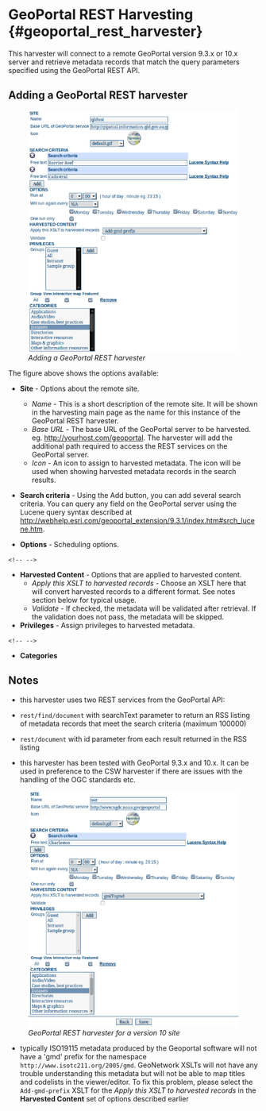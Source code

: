 # GeoPortal REST Harvesting {#geoportal_rest_harvester}

This harvester will connect to a remote GeoPortal version 9.3.x or 10.x server and retrieve metadata records that match the query parameters specified using the GeoPortal REST API.

## Adding a GeoPortal REST harvester

<figure>
<img src="web-harvesting-geoportal-rest.png" alt="web-harvesting-geoportal-rest.png" />
<figcaption><em>Adding a GeoPortal REST harvester</em></figcaption>
</figure>

The figure above shows the options available:

-   **Site** - Options about the remote site.

    -   *Name* - This is a short description of the remote site. It will be shown in the harvesting main page as the name for this instance of the GeoPortal REST harvester.
    -   *Base URL* - The base URL of the GeoPortal server to be harvested. eg. <http://yourhost.com/geoportal>. The harvester will add the additional path required to access the REST services on the GeoPortal server.
    -   *Icon* - An icon to assign to harvested metadata. The icon will be used when showing harvested metadata records in the search results.

-   **Search criteria** - Using the Add button, you can add several search criteria. You can query any field on the GeoPortal server using the Lucene query syntax described at <http://webhelp.esri.com/geoportal_extension/9.3.1/index.htm#srch_lucene.htm>.

-   **Options** - Scheduling options.

```{=html}
<!-- -->
```
-   **Harvested Content** - Options that are applied to harvested content.
    -   *Apply this XSLT to harvested records* - Choose an XSLT here that will convert harvested records to a different format. See notes section below for typical usage.
    -   *Validate* - If checked, the metadata will be validated after retrieval. If the validation does not pass, the metadata will be skipped.
-   **Privileges** - Assign privileges to harvested metadata.

```{=html}
<!-- -->
```
-   **Categories**

## Notes

-   this harvester uses two REST services from the GeoPortal API:

-   `rest/find/document` with searchText parameter to return an RSS listing of metadata records that meet the search criteria (maximum 100000)
-   `rest/document` with id parameter from each result returned in the RSS listing

-   this harvester has been tested with GeoPortal 9.3.x and 10.x. It can be used in preference to the CSW harvester if there are issues with the handling of the OGC standards etc.

<figure>
<img src="web-harvesting-geoportal-10-rest.png" alt="web-harvesting-geoportal-10-rest.png" />
<figcaption><em>GeoPortal REST harvester for a version 10 site</em></figcaption>
</figure>

-   typically ISO19115 metadata produced by the Geoportal software will not have a 'gmd' prefix for the namespace `http://www.isotc211.org/2005/gmd`. GeoNetwork XSLTs will not have any trouble understanding this metadata but will not be able to map titles and codelists in the viewer/editor. To fix this problem, please select the ``Add-gmd-prefix`` XSLT for the *Apply this XSLT to harvested records* in the **Harvested Content** set of options described earlier

